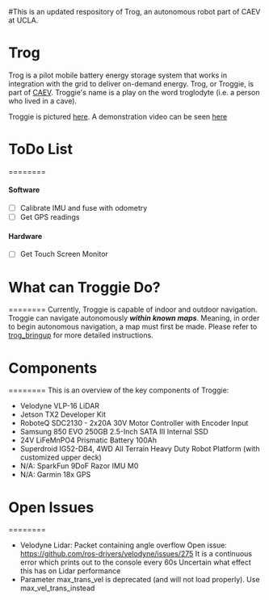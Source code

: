 #This is an updated respository of Trog, an autonomous robot part of CAEV at UCLA.


# Trog
Trog is a pilot mobile battery energy storage system that works in integration with the grid to deliver on-demand energy. Trog, or Troggie, is part of [CAEV](http://smartgrid.ucla.edu/CAEV/). Troggie's name is a play on the word troglodyte (i.e. a person who lived in a cave). 

Troggie is pictured [here](documentation/images/troggie.png). A demonstration video can be seen [here](https://www.youtube.com/watch?v=KBPcC1sAmNI&feature=youtu.be)



# ToDo List
========
#### Software
* [ ] Calibrate IMU and fuse with odometry
* [ ] Get GPS readings

#### Hardware
* [ ] Get Touch Screen Monitor






# What can Troggie Do?
========
Currently, Troggie is capable of indoor and outdoor navigation. Troggie can navigate autonomously ***within known maps***. 
Meaning, in order to begin autonomous navigation, a map must first be made. Please refer to [trog_bringup](./ros/src/trog_bringup)
for more detailed instructions. 

# Components
========
This is an overview of the key components of Troggie:

- Velodyne VLP-16 LiDAR
- Jetson TX2 Developer Kit
- RoboteQ SDC2130 - 2x20A 30V Motor Controller with Encoder Input
- Samsung 850 EVO 250GB 2.5-Inch SATA III Internal SSD
- 24V LiFeMnPO4 Prismatic Battery 100Ah
- Superdroid IG52-DB4, 4WD All Terrain Heavy Duty Robot Platform (with customized upper deck)
- N/A: SparkFun 9DoF Razor IMU M0
- N/A: Garmin 18x GPS



# Open Issues
========
- Velodyne Lidar: Packet containing angle overflow
	Open issue: https://github.com/ros-drivers/velodyne/issues/275
	It is a continuous error which prints out to the console every 60s 
	Uncertain what effect this has on Lidar performance
- Parameter max_trans_vel is deprecated (and will not load properly). Use max_vel_trans_instead

